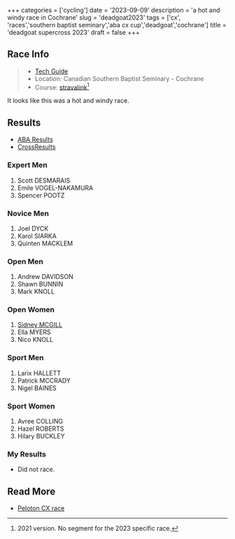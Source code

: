 +++
categories = ['cycling']
date = '2023-09-09'
description = 'a hot and windy race in Cochrane'
slug = 'deadgoat2023'
tags = ['cx', 'races','southern baptist seminary','aba cx cup','deadgoat','cochrane']
title = 'deadgoat supercross 2023'
draft = false
+++
## Race Info

> * [Tech Guide](https://www.albertabicycle.ab.ca/uploads/files/2023%20Deadgoat%20SuperCross%20rev.2%20%281%29.pdf) 
> * Location: Canadian Southern Baptist Seminary - Cochrane
> * Course: [stravalink](https://www.strava.com/segments/29829116)[^1]

[^1]: 2021 version. No segment for the 2023 specific race.

It looks like this was a hot and windy race.

## Results

* [ABA Results](https://www.albertabicycle.ab.ca/uploads/files/Deadgoat%20Supercross%20Results%20Sept%209%2C%202023%20.pdf)
* [CrossResults](https://www.crossresults.com/race/11671)

### Expert Men

1. Scott DESMARAIS
2. Emile VOGEL-NAKAMURA
3. Spencer POOTZ

### Novice Men

1. Joel DYCK
2. Karol SIARKA
3. Quinten MACKLEM

### Open Men

1. Andrew DAVIDSON
2. Shawn BUNNIN
3. Mark KNOLL

### Open Women

1. [Sidney MCGILL](https://cyclocross24.com/rider/sidney-mcgill-/)
2. Ella MYERS
3. Nico KNOLL

### Sport Men

1. Larix HALLETT
2. Patrick MCCRADY
3. Nigel BAINES

### Sport Women

1. Avree COLLING
2. Hazel ROBERTS
3. Hilary BUCKLEY

### My Results

* Did not race. 

## Read More

* [Peloton CX race](../peloton2023/)
